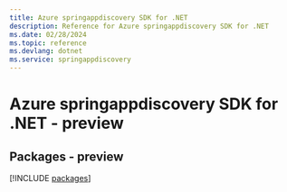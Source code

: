 ```yaml
---
title: Azure springappdiscovery SDK for .NET
description: Reference for Azure springappdiscovery SDK for .NET
ms.date: 02/28/2024
ms.topic: reference
ms.devlang: dotnet
ms.service: springappdiscovery
---
```

# Azure springappdiscovery SDK for .NET - preview
## Packages - preview
[!INCLUDE [packages](springappdiscovery-index.md)]